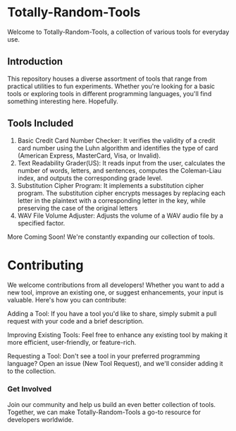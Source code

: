 # Totally-Random-Tools
Welcome to Totally-Random-Tools, a collection of various tools for everyday use.

## Introduction
This repository houses a diverse assortment of tools that range from practical utilities to fun experiments. Whether you're looking for a basic tools or exploring tools in different programming languages, you'll find something interesting here. Hopefully.

## Tools Included
1. Basic Credit Card Number Checker: It verifies the validity of a credit card number using the Luhn algorithm and identifies the type of card (American Express, MasterCard, Visa, or Invalid).  
2. Text Readability Grader(US): It reads input from the user, calculates the number of words, letters, and sentences, computes the Coleman-Liau index, and outputs the corresponding grade level.  
3. Substitution Cipher Program: It implements a substitution cipher program. The substitution cipher encrypts messages by replacing each letter in the plaintext with a corresponding letter in the key, while preserving the case of the original letters
4. WAV File Volume Adjuster: Adjusts the volume of a WAV audio file by a specified factor.

More Coming Soon!
We're constantly expanding our collection of tools.

# Contributing
We welcome contributions from all developers! Whether you want to add a new tool, improve an existing one, or suggest enhancements, your input is valuable. Here's how you can contribute:

Adding a Tool: If you have a tool you'd like to share, simply submit a pull request with your code and a brief description.

Improving Existing Tools: Feel free to enhance any existing tool by making it more efficient, user-friendly, or feature-rich.

Requesting a Tool: Don't see a tool in your preferred programming language? Open an issue (New Tool Request), and we'll consider adding it to the collection.

### Get Involved
Join our community and help us build an even better collection of tools. Together, we can make Totally-Random-Tools a go-to resource for developers worldwide.
